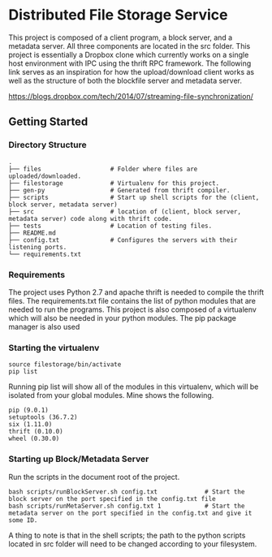 # Distributed File Storage Service
This project is composed of a client program, a block server, and a metadata server. All three components are located in the 
src folder. This project is essentially a Dropbox clone which currently works on a single host environment with IPC using the thrift RPC framework. The following link serves as an inspiration for how the upload/download client works as well as the structure of both the blockfile server and metadata server.

https://blogs.dropbox.com/tech/2014/07/streaming-file-synchronization/

## Getting Started

### Directory Structure
    .
    ├── files                   # Folder where files are uploaded/downloaded.
    ├── filestorage             # Virtualenv for this project.
    ├── gen-py                  # Generated from thrift compiler.
    ├── scripts                 # Start up shell scripts for the (client, block server, metadata server)
    ├── src                     # location of (client, block server, metadata server) code along with thrift code.
    ├── tests                   # Location of testing files. 
    ├── README.md
    ├── config.txt              # Configures the servers with their listening ports. 
    └── requirements.txt 

### Requirements

The project uses Python 2.7 and apache thrift is needed to compile the thrift files. 
The requirements.txt file contains the list of python modules that are needed to run 
the programs. This project is also composed of a virtualenv which will also be needed
in your python modules. The pip package manager is also used 

### Starting the virtualenv
```
source filestorage/bin/activate
pip list
```
Running pip list will show all of the modules in this virtualenv, which will be 
isolated from your global modules. Mine shows the following. 
```
pip (9.0.1)
setuptools (36.7.2)
six (1.11.0)
thrift (0.10.0)
wheel (0.30.0)
 ```

### Starting up Block/Metadata Server
Run the scripts in the document root of the project. 
```
bash scripts/runBlockServer.sh config.txt             # Start the block server on the port specified in the config.txt file
bash scripts/runMetaServer.sh config.txt 1            # Start the metadata server on the port specified in the config.txt and give it some ID.
```

A thing to note is that in the shell scripts; the path to the python scripts located in src folder will need to be changed 
according to your filesystem. 